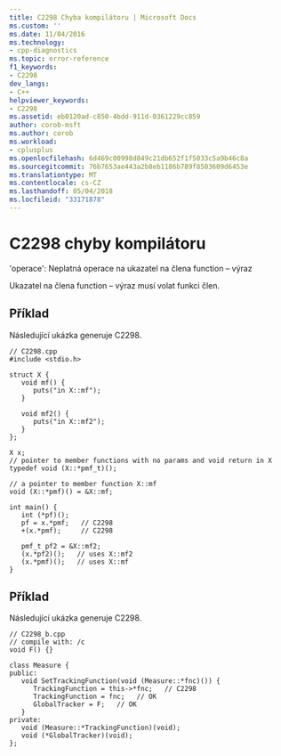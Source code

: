 ```yaml
---
title: C2298 Chyba kompilátoru | Microsoft Docs
ms.custom: ''
ms.date: 11/04/2016
ms.technology:
- cpp-diagnostics
ms.topic: error-reference
f1_keywords:
- C2298
dev_langs:
- C++
helpviewer_keywords:
- C2298
ms.assetid: eb0120ad-c850-4bdd-911d-0361229cc859
author: corob-msft
ms.author: corob
ms.workload:
- cplusplus
ms.openlocfilehash: 6d469c00998d849c21db652f1f5033c5a9b46c8a
ms.sourcegitcommit: 76b7653ae443a2b8eb1186b789f8503609d6453e
ms.translationtype: MT
ms.contentlocale: cs-CZ
ms.lasthandoff: 05/04/2018
ms.locfileid: "33171878"
---
```

# <a name="compiler-error-c2298"></a>C2298 chyby kompilátoru
'operace': Neplatná operace na ukazatel na člena function – výraz  
  
 Ukazatel na člena function – výraz musí volat funkci člen.  
  
## <a name="example"></a>Příklad  
 Následující ukázka generuje C2298.  
  
```  
// C2298.cpp  
#include <stdio.h>  
  
struct X {  
   void mf() {  
      puts("in X::mf");  
   }  
  
   void mf2() {  
      puts("in X::mf2");  
   }  
};  
  
X x;  
// pointer to member functions with no params and void return in X  
typedef void (X::*pmf_t)();   
  
// a pointer to member function X::mf  
void (X::*pmf)() = &X::mf;  
  
int main() {  
   int (*pf)();  
   pf = x.*pmf;   // C2298  
   +(x.*pmf);     // C2298  
  
   pmf_t pf2 = &X::mf2;  
   (x.*pf2)();   // uses X::mf2  
   (x.*pmf)();   // uses X::mf  
}  
```  
  
## <a name="example"></a>Příklad  
 Následující ukázka generuje C2298.  
  
```  
// C2298_b.cpp  
// compile with: /c  
void F() {}  
  
class Measure {  
public:  
   void SetTrackingFunction(void (Measure::*fnc)()) {  
      TrackingFunction = this->*fnc;   // C2298  
      TrackingFunction = fnc;   // OK  
      GlobalTracker = F;   // OK  
   }  
private:  
   void (Measure::*TrackingFunction)(void);  
   void (*GlobalTracker)(void);  
};  
```